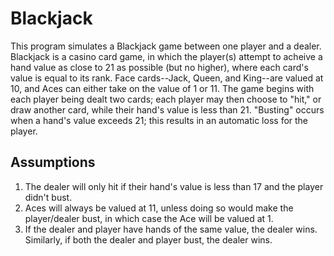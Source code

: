 # Blackjack

This program simulates a Blackjack game between one player and a dealer. Blackjack is a casino card game, in which the player(s) attempt to acheive a hand value as close to 21 as possible (but no higher), where each card's value is equal to its rank. Face cards--Jack, Queen, and King--are valued at 10, and Aces can either take on the value of 1 or 11. The game begins with each player being dealt two cards; each player may then choose to "hit," or draw another card, while their hand's value is less than 21. "Busting" occurs when a hand's value exceeds 21; this results in an automatic loss for the player.

## Assumptions
1) The dealer will only hit if their hand's value is less than 17 and the player didn't bust.
2) Aces will always be valued at 11, unless doing so would make the player/dealer bust, in which case the Ace will be valued at 1.
3) If the dealer and player have hands of the same value, the dealer wins. Similarly, if both the dealer and player bust, the dealer wins.

